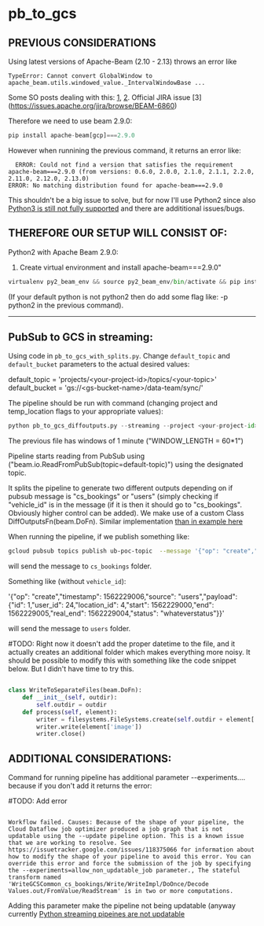 # pb_to_gcs

## PREVIOUS CONSIDERATIONS

Using latest versions of Apache-Beam (2.10 - 2.13) throws an error like 

```pyhton
TypeError: Cannot convert GlobalWindow to apache_beam.utils.windowed_value._IntervalWindowBase ...
```
Some SO posts dealing with this: [1](https://stackoverflow.com/questions/54745869/how-to-create-a-dataflow-pipeline-from-pub-sub-to-gcs-in-python), [2](https://stackoverflow.com/questions/55109403/apache-beam-python-sdk-upgrade-issue).
Official JIRA issue [3] (https://issues.apache.org/jira/browse/BEAM-6860)

Therefore we need to use beam 2.9.0:

```python 
pip install apache-beam[gcp]===2.9.0
```

However when runnining the previous command, it returns an error like:
```
  ERROR: Could not find a version that satisfies the requirement apache-beam===2.9.0 (from versions: 0.6.0, 2.0.0, 2.1.0, 2.1.1, 2.2.0, 2.11.0, 2.12.0, 2.13.0)
ERROR: No matching distribution found for apache-beam===2.9.0
```
This shouldn't be a big issue to solve, but for now I'll use Python2 since also [Python3 is still not fully supported](https://jira.apache.org/jira/browse/BEAM-1251) and there are addititional issues/bugs.

## THEREFORE OUR SETUP WILL CONSIST OF:

Python2 with Apache Beam 2.9.0:

1. Create virtual environment and install apache-beam===2.9.0"

```python
virtualenv py2_beam_env && source py2_beam_env/bin/activate && pip install apache-beam[gcp]===2.9.0
```

(If your default python is not python2 then do add some flag like: -p python2 in the previous command).

-------------------------------

## PubSub to GCS in streaming:

Using code in `pb_to_gcs_with_splits.py`. Change `default_topic` and `default_bucket` parameters to the actual desired values:

default_topic = 'projects/\<your-project-id\>/topics/\<your-topic\>'                                                                                                                                                                            
default_bucket = 'gs://\<gs-bucket-name\>/data-team/sync/'  

The pipeline should be run with command (changing project and temp_location flags to your appropriate values):

```python
python pb_to_gcs_diffoutputs.py --streaming --project <your-project-id> --temp_location gs://<your-gcs-bucket>/temp --runner DataflowRunner --experiments=allow_non_updatable_job
```

The previous file has windows of 1 minute ("WINDOW_LENGTH = 60\*1")

Pipeline starts reading from PubSub using ("beam.io.ReadFromPubSub(topic=default-topic)") using the designated topic.

It splits the pipeline to generate two different outputs depending on if pubsub message is "cs_bookings" or "users" (simply checking if "vehicle_id" is in the message (if it is then it should go to "cs_bookings". Obviously higher control can be added). We make use of a custom Class DiffOutputsFn(beam.DoFn). Similar implementation [than in example here]("https://github.com/apache/beam/blob/master/sdks/python/apache_beam/examples/cookbook/multiple_output_pardo.py")

When running the pipeline, if we publish something like:

```bash
gcloud pubsub topics publish ub-poc-topic  --message '{"op": "create","timestamp": 1562229006,"source": "cs_bookings","payload": {"id": 1,"user_id": 24,"vehicle_id": 65,"location_id": 4,"start": 1562229000,"end": 1562229005,"real_end": 1562229004,"status": "whateverstatus"}}'
```

will send the message to `cs_bookings` folder.

Something like (without `vehicle_id`): 

'{"op": "create","timestamp": 1562229006,"source": "users","payload": {"id": 1,"user_id": 24,"location_id": 4,"start": 1562229000,"end": 1562229005,"real_end": 1562229004,"status": "whateverstatus"}}'

will send the message to `users` folder.


#TODO: Right now it doesn't add the proper datetime to the file, and it actually creates an additional folder which makes everything more noisy. It should be possible to modify this with something like the code snippet below. But I didn't have time to try this.

```python

class WriteToSeparateFiles(beam.DoFn):
    def __init__(self, outdir):
        self.outdir = outdir
    def process(self, element):
        writer = filesystems.FileSystems.create(self.outdir + element['some_key'] + '.json')
        writer.write(element['image'])
        writer.close()
```

## ADDITIONAL CONSIDERATIONS:

Command for running pipeline has additional parameter --experiments.... because if you don't add it returns the error:

#TODO: Add error
```

Workflow failed. Causes: Because of the shape of your pipeline, the Cloud Dataflow job optimizer produced a job graph that is not updatable using the --update pipeline option. This is a known issue that we are working to resolve. See https://issuetracker.google.com/issues/118375066 for information about how to modify the shape of your pipeline to avoid this error. You can override this error and force the submission of the job by specifying the --experiments=allow_non_updatable_job parameter., The stateful transform named 'WriteGCSCommon_cs_bookings/Write/WriteImpl/DoOnce/Decode Values.out/FromValue/ReadStream' is in two or more computations.
```
Adding this parameter make the pipeline not being updatable (anyway currently [Python streaming pipeines are not updatable](https://beam.apache.org/documentation/sdks/python-streaming/#dataflowrunner-specific-features)

